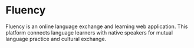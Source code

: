 # Fluency
Fluency is an online language exchange and learning web application. This platform connects language learners with native speakers for mutual language practice and cultural exchange.
